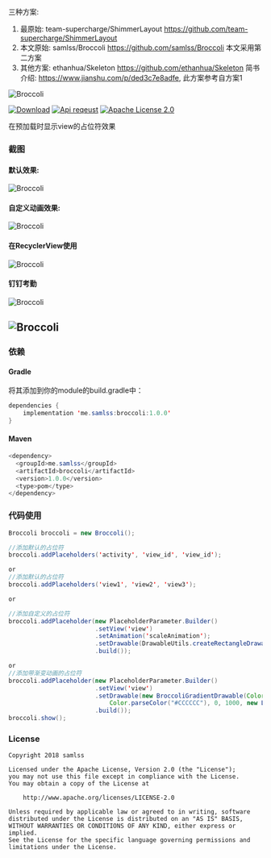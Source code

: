 三种方案: 
1) 最原始: team-supercharge/ShimmerLayout     https://github.com/team-supercharge/ShimmerLayout
2) 本文原始: samlss/Broccoli   https://github.com/samlss/Broccoli   本文采用第二方案
3) 其他方案: ethanhua/Skeleton https://github.com/ethanhua/Skeleton 简书介绍: https://www.jianshu.com/p/ded3c7e8adfe, 此方案参考自方案1 




![Broccoli](https://github.com/samlss/Broccoli/blob/master/screenshots/Broccoli.png)

  [![Download](https://api.bintray.com/packages/samlss/maven/broccoli/images/download.svg?version=1.0.0)](https://bintray.com/samlss/maven/broccoli/1.0.0/link) [![Api reqeust](https://img.shields.io/badge/API-11+-brightgreen.svg?style=flat)](https://android-arsenal.com/api?level=11#l11)    [![Apache License 2.0](https://img.shields.io/hexpm/l/plug.svg)](https://github.com/samlss/Broccoli/blob/master/LICENSE) 

在预加载时显示view的占位符效果

### 截图
#### 默认效果:

![Broccoli](https://github.com/samlss/Broccoli/blob/master/screenshots/screenshot1.gif)


#### 自定义动画效果:
![Broccoli](https://github.com/samlss/Broccoli/blob/master/screenshots/screenshot2.gif)

#### 在RecyclerView使用
![Broccoli](https://github.com/samlss/Broccoli/blob/master/screenshots/screenshot3.gif)


#### 钉钉考勤
![Broccoli](https://github.com/samlss/Broccoli/blob/master/screenshots/screenshot4.png) 

![Broccoli](https://github.com/samlss/Broccoli/blob/master/screenshots/screenshot5.png)
------
### 依赖

#### Gradle
将其添加到你的module的build.gradle中： 

  ```java
  dependencies {
      implementation 'me.samlss:broccoli:1.0.0'
  }
  ```

#### Maven
```java
<dependency>
  <groupId>me.samlss</groupId>
  <artifactId>broccoli</artifactId>
  <version>1.0.0</version>
  <type>pom</type>
</dependency>
```

### 代码使用

```java
Broccoli broccoli = new Broccoli();

//添加默认的占位符
broccoli.addPlaceholders('activity', 'view_id', 'view_id'); 

or 
//添加默认的占位符
broccoli.addPlaceholders('view1', 'view2', 'view3'); 

or 

//添加自定义的占位符
broccoli.addPlaceholder(new PlaceholderParameter.Builder()
                        .setView('view')
                        .setAnimation('scaleAnimation');
                        .setDrawable(DrawableUtils.createRectangleDrawable(placeHolderColor, 0))
                        .build()); 

or
//添加带渐变动画的占位符
broccoli.addPlaceholder(new PlaceholderParameter.Builder()
                        .setView('view')
                        .setDrawable(new BroccoliGradientDrawable(Color.parseColor("#DDDDDD"),
                            Color.parseColor("#CCCCCC"), 0, 1000, new LinearInterpolator())
                        .build()); 
broccoli.show();
```



### License

```
Copyright 2018 samlss

Licensed under the Apache License, Version 2.0 (the "License");
you may not use this file except in compliance with the License.
You may obtain a copy of the License at

    http://www.apache.org/licenses/LICENSE-2.0

Unless required by applicable law or agreed to in writing, software
distributed under the License is distributed on an "AS IS" BASIS,
WITHOUT WARRANTIES OR CONDITIONS OF ANY KIND, either express or implied.
See the License for the specific language governing permissions and
limitations under the License.
```
